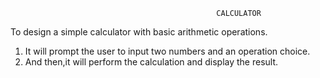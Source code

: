                                                   CALCULATOR
To design a simple calculator with basic arithmetic operations.

   1. It will prompt the user to input two numbers and an operation choice.
   2. And then,it will perform the calculation and display the result.

